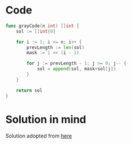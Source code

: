 Code
====

```go
func grayCode(n int) []int {
	sol := []int{0}

	for i := 1; i <= n; i++ {
		prevLength := len(sol)
		mask := 1 << (i - 1)

		for j := prevLength - 1; j >= 0; j-- {
			sol = append(sol, mask+sol[j])
		}
	}

	return sol
}
```

Solution in mind
================

Solution adopted from [here](https://leetcode.com/problems/gray-code/solution/)
